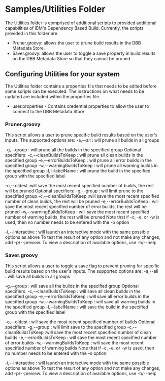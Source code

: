 # Samples/Utilities Folder
The Utilities folder is comprised of additional scripts to provided additional capabilities of IBM's Dependency Based Build. Currently, the scripts provided in this folder are:
* Pruner.groovy: allows the user to prune build results in the DBB Metadata Store.
* Saver.groovy: allows the user to toggle a save property in build results on the DBB Metadata Store so that they cannot be pruned.


## Configuring Utilities for your system
The Utilities folder contains a properties file that needs to be edited before some scripts can be executed. The instructions on what needs to be updated are included within the properties file.
* user.properties - Contains credential properties to allow the user to connect to the DBB Metadata Store
 
### Pruner.groovy
This script allows a user to prune specific build results based on the user's inputs. The supported options are:
-a,--all
: will prune all builds in all groups

-g,--group <group name>
: will prune all the builds in the specified group
Optional specifiers:
-c,--cleanBuildsToKeep
: will prune all clean builds in the specified group
-e,--errorBuildsToKeep
: will prune all error builds in the specified group
-w,--warningBuildsToKeep
: will prune all warning builds in the specified group
-l,--labelName <label name>
: will prune the build in the specified group with the specified label

-o,--oldest <number of builds to keep>
:will save the most recent specified number of builds, the rest will be pruned
Optional specifiers:
-g,--group <group name>
: will limit prune to the specified group
-c,--cleanBuildsToKeep <number of clean builds to keep>
:will save the most recent specified number of clean builds, the rest will be pruned
-e,--errorBuildsToKeep <number of error builds to keep>
: will save the most recent specified number of error builds, the rest will be pruned
-w,--warningBuildsToKeep <number of warning builds to keep>
: will save the most recent specified number of warning builds, the rest will be pruned
Note that if -c, -e, or -w is used, then no number needs to be entered with the -o option

-i,--interactive
: will launch an interactive mode with the same possible options as above
To test the result of any option and not make any changes, add -p/--preview.
To view a description of available options, use -h/--help

### Saver.groovy
This script allows a user to toggle a save flag to prevent pruning for specific build results based on the user's inputs. The supported options are:
-a,--all
: will save all builds in all groups

-g,--group <group name>
: will save all the builds in the specified group
Optional specifiers:
-c,--cleanBuildsToKeep
: will save all clean builds in the specified group
-e,--errorBuildsToKeep
: will save all error builds in the specified group
-w,--warningBuildsToKeep
: will save all warning builds in the specified group
-l,--labelName <label name>
: will save the build in the specified group with the specified label

-o,--oldest <number of builds to keep>
: will save the most recent specified number of builds
Optional specifiers:
-g,--group <group name>
: will limit save to the specified group
-c,--cleanBuildsToKeep <number of clean builds to keep>
:will save the most recent specified number of clean builds
-e,--errorBuildsToKeep <number of error builds to keep>
: will save the most recent specified number of error builds
-w,--warningBuildsToKeep <number of warning builds to keep>
: will save the most recent specified number of warning builds
Note that if -c, -e, or -w is used, then no number needs to be entered with the -o option

-i,--interactive
: will launch an interactive mode with the same possible options as above
To test the result of any option and not make any changes, add -p/--preview.
To view a description of available options, use -h/--help
